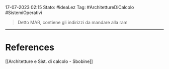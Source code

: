 17-07-2023 02:15
Stato: #ideaLez 
Tag: #ArchitettureDiCalcolo #SistemiOperativi

> Detto MAR, contiene gli indirizzi da mandare alla ram


---
# References 
[[Architetture e Sist. di calcolo - Sbobine]]
